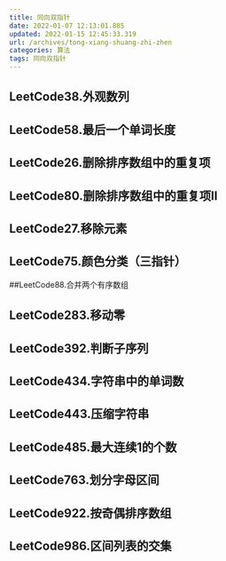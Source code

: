 ```yaml
---
title: 同向双指针
date: 2022-01-07 12:13:01.885
updated: 2022-01-15 12:45:33.319
url: /archives/tong-xiang-shuang-zhi-zhen
categories: 算法
tags: 同向双指针
---
```


## LeetCode38.外观数列
## LeetCode58.最后一个单词长度
## LeetCode26.删除排序数组中的重复项
## LeetCode80.删除排序数组中的重复项Ⅱ
## LeetCode27.移除元素
## LeetCode75.颜色分类（三指针）
##LeetCode88.合并两个有序数组
## LeetCode283.移动零
## LeetCode392.判断子序列
## LeetCode434.字符串中的单词数
## LeetCode443.压缩字符串
## LeetCode485.最大连续1的个数
## LeetCode763.划分字母区间
## LeetCode922.按奇偶排序数组
## LeetCode986.区间列表的交集